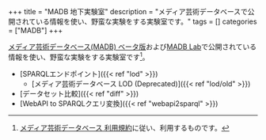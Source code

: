 +++
title = "MADB 地下実験室"
description = "メディア芸術データベースで公開されている情報を使い、野蛮な実験をする実験室です。"
tags = []
categories = ["MADB"]
+++

[メディア芸術データベース(MADB) ベータ版](https://mediaarts-db.bunka.go.jp/)および[MADB Lab](https://mediag.bunka.go.jp/madb_lab/)で公開されている情報を使い、野蛮な実験をする実験室です[^1]。

- [SPARQLエンドポイント]({{< ref "lod" >}})
  - [メディア芸術データベース LOD (Deprecated)]({{< ref "lod/old" >}})
- [データセット比較]({{< ref "diff" >}})
- [WebAPI to SPARQLクエリ変換]({{< ref "webapi2sparql" >}})

[^1]: [メディア芸術データベース 利用規約](https://mediaarts-db.bunka.go.jp/user_terms)に従い、利用するものです。

